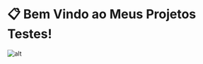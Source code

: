 # 📋 Bem Vindo ao Meus Projetos Testes!

![alt](https://github.com/lfelipe-sant/correio/blob/main/gato.png)
